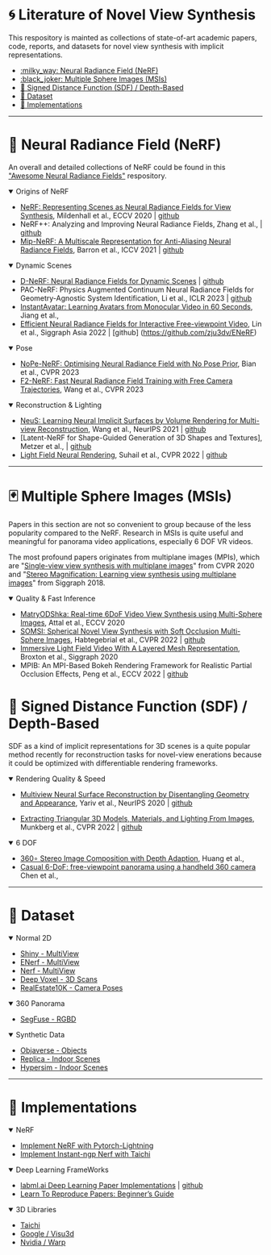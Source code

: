 # :cyclone: Literature of Novel View Synthesis
This respository is mainted as collections of state-of-art academic papers, code, reports, and datasets for novel view synthesis with implicit representations. 

- [:milky\_way: Neural Radiance Field (NeRF)](#milky_way-neural-radiance-field-nerf)
- [:black\_joker: Multiple Sphere Images (MSIs)](#black_joker-multiple-sphere-images-msis)
- [:jigsaw: Signed Distance Function (SDF) / Depth-Based](#jigsaw-signed-distance-function-sdf--depth-based)
- [:dart: Dataset](#dart-dataset)
- [:art: Implementations](#art-implementations)

---
# :milky_way: Neural Radiance Field (NeRF)

An overall and detailed collections of NeRF could be found in this ["Awesome Neural Radiance Fields"](https://github.com/awesome-NeRF/awesome-NeRF) respository.

<details open>
<summary>Origins of NeRF</summary>

- [NeRF: Representing Scenes as Neural Radiance Fields for View Synthesis](https://www.matthewtancik.com/nerf), Mildenhall et al., ECCV 2020 | [github](https://github.com/bmild/nerf) 
- NeRF++: Analyzing and Improving Neural Radiance Fields, Zhang et al., | [github](https://github.com/Kai-46/nerfplusplus)
- [Mip-NeRF: A Multiscale Representation
for Anti-Aliasing Neural Radiance Fields](https://jonbarron.info/mipnerf/), Barron et al., ICCV 2021 | [github](https://github.com/google/mipnerf)

</details>

<details open>
<summary>Dynamic Scenes</summary>

- [D-NeRF: Neural Radiance Fields for Dynamic Scenes](https://www.albertpumarola.com/research/D-NeRF/index.html) | [github](https://github.com/albertpumarola/D-NeRF)
- PAC-NeRF: Physics Augmented Continuum Neural Radiance Fields for Geometry-Agnostic System Identification, Li et al., ICLR 2023 | [github](https://github.com/xuan-li/PAC-NeRF)
- [InstantAvatar: Learning Avatars from Monocular Video in 60 Seconds](https://tijiang13.github.io/InstantAvatar/), Jiang et al.,
- [Efficient Neural Radiance Fields for Interactive Free-viewpoint Video](https://zju3dv.github.io/enerf/), Lin et al., Siggraph Asia 2022 | [github] (https://github.com/zju3dv/ENeRF)
  
</details>

<details open>
<summary>Pose</summary>

- [NoPe-NeRF: Optimising Neural Radiance Field with No Pose Prior](https://nope-nerf.active.vision/), Bian et al., CVPR 2023 
- [F2-NeRF: Fast Neural Radiance Field Training with Free Camera Trajectories](https://totoro97.github.io/projects/f2-nerf/), Wang et al., CVPR 2023
</details>

<details open>
<summary>Reconstruction & Lighting</summary>


- [NeuS: Learning Neural Implicit Surfaces by Volume Rendering for Multi-view Reconstruction](https://lingjie0206.github.io/papers/NeuS/), Wang et al., NeurIPS 2021 | [github](https://github.com/Totoro97/NeuS)
- [Latent-NeRF for Shape-Guided Generation of 3D Shapes and Textures], Metzer et al., | [github](https://github.com/eladrich/latent-nerf)
- [Light Field Neural Rendering](https://light-field-neural-rendering.github.io/), Suhail et al., CVPR 2022 | [github](https://github.com/google-research/google-research/tree/master/light_field_neural_rendering)

</details>

---
# :black_joker: Multiple Sphere Images (MSIs)
Papers in this section are not so convenient to group because of the less popularity compared to the NeRF. Research in MSIs is quite useful and meaningful for panorama video applications, especially 6 DOF VR videos. 

The most profound papers originates from multiplane images (MPIs), which are "[Single-view view synthesis with multiplane images](https://single-view-mpi.github.io/)" from CVPR 2020 and "[Stereo Magnification: Learning view synthesis using multiplane images](https://tinghuiz.github.io/projects/mpi/)" from Siggraph 2018.

<details open>
<summary>Quality & Fast Inference</summary>

- [MatryODShka: Real-time 6DoF Video
View Synthesis using Multi-Sphere Images](https://visual.cs.brown.edu/projects/matryodshka-webpage/), Attal et al., ECCV 2020
- [SOMSI: Spherical Novel View Synthesis
with Soft Occlusion Multi-Sphere Images](https://tedyhabtegebrial.github.io/somsi/), Habtegebrial et al., CVPR 2022 | [github](https://github.com/tedyhabtegebrial/SoftOcclusionMSI)
- [Immersive Light Field Video
With A Layered Mesh Representation](https://augmentedperception.github.io/deepviewvideo/), Broxton et al., Siggraph 2020
- MPIB: An MPI-Based Bokeh Rendering Framework for Realistic Partial Occlusion Effects, Peng et al., ECCV 2022 | [github](https://github.com/JuewenPeng/MPIB)
</details>

# :jigsaw: Signed Distance Function (SDF) / Depth-Based
SDF as a kind of implicit representations for 3D scenes is a quite popular method recently for reconstruction tasks for novel-view enerations because it could be optimized with differentiable rendering frameworks.

<details open>
<summary>Rendering Quality & Speed</summary>

- [Multiview Neural Surface Reconstruction
by Disentangling Geometry and Appearance](https://lioryariv.github.io/idr/), Yariv et al., NeurIPS 2020 | [github](https://github.com/lioryariv/idr)

- [Extracting Triangular 3D Models, Materials, and Lighting From Images](https://nvlabs.github.io/nvdiffrec/), Munkberg et al., CVPR 2022 | [github](https://github.com/NVlabs/nvdiffrec)

</details>

<details open>
<summary>6 DOF </summary>

- [360∘ Stereo Image Composition with Depth Adaption](https://arxiv.org/abs/2212.10062), Huang et al., 
- [Casual 6-DoF: free-viewpoint panorama using a handheld 360 camera](https://arxiv.org/abs/2203.16756) Chen et al., 

</details>

---
# :dart: Dataset
<details open>
<summary>Normal 2D</summary>

- [Shiny - MultiView](https://drive.google.com/drive/folders/1kYGyIJI6AduHC-bM312N41WPjAoYf8Um)
- [ENerf - MultiView](https://github.com/zju3dv/ENeRF/blob/master/docs/enerf_outdoor.md)
- [Nerf - MultiView](https://drive.google.com/drive/folders/128yBriW1IG_3NJ5Rp7APSTZsJqdJdfc1)
- [Deep Voxel - 3D Scans](https://github.com/vsitzmann/deepvoxels)
- [RealEstate10K - Camera Poses](https://google.github.io/realestate10k/)

<details open>
<summary>360 Panorama</summary>

- [SegFuse - RGBD](https://github.com/HAL-lucination/segfuse)

</details>

<details open>
<summary>Synthetic Data</summary>

- [Objaverse - Objects](https://huggingface.co/datasets/allenai/objaverse)
- [Replica - Indoor Scenes](https://github.com/facebookresearch/Replica-Dataset)
- [Hypersim - Indoor Scenes](https://github.com/apple/ml-hypersim)


</details>

---
# :art: Implementations
<details open>
<summary>NeRF</summary>

- [Implement NeRF with Pytorch-Lightning](https://github.com/kwea123/nerf_pl/)
- [Implement Instant-ngp Nerf with Taichi](https://github.com/taichi-dev/taichi-nerfs)

</details>


<details open>
<summary>Deep Learning FrameWorks</summary>

- [labml.ai Deep Learning Paper Implementations](https://nn.labml.ai/index.html) | [github](https://github.com/labmlai/annotated_deep_learning_paper_implementations)
- [Learn To Reproduce Papers: Beginner’s Guide](https://towardsdatascience.com/learn-to-reproduce-papers-beginners-guide-2b4bff8fcca0)

<details open>
<summary>3D Libraries</summary>

- [Taichi](https://github.com/taichi-dev/taichi)
- [Google / Visu3d](https://github.com/google-research/visu3d)
- [Nvidia / Warp](https://github.com/NVIDIA/warp)

</details>
